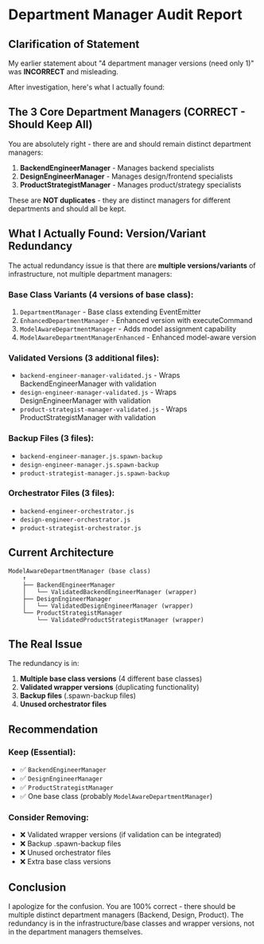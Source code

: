 # Department Manager Audit Report

## Clarification of Statement

My earlier statement about "4 department manager versions (need only 1)" was **INCORRECT** and misleading. 

After investigation, here's what I actually found:

## The 3 Core Department Managers (CORRECT - Should Keep All)

You are absolutely right - there are and should remain distinct department managers:

1. **BackendEngineerManager** - Manages backend specialists
2. **DesignEngineerManager** - Manages design/frontend specialists  
3. **ProductStrategistManager** - Manages product/strategy specialists

These are **NOT duplicates** - they are distinct managers for different departments and should all be kept.

## What I Actually Found: Version/Variant Redundancy

The actual redundancy issue is that there are **multiple versions/variants** of infrastructure, not multiple department managers:

### Base Class Variants (4 versions of base class):
1. `DepartmentManager` - Base class extending EventEmitter
2. `EnhancedDepartmentManager` - Enhanced version with executeCommand
3. `ModelAwareDepartmentManager` - Adds model assignment capability
4. `ModelAwareDepartmentManagerEnhanced` - Enhanced model-aware version

### Validated Versions (3 additional files):
- `backend-engineer-manager-validated.js` - Wraps BackendEngineerManager with validation
- `design-engineer-manager-validated.js` - Wraps DesignEngineerManager with validation
- `product-strategist-manager-validated.js` - Wraps ProductStrategistManager with validation

### Backup Files (3 files):
- `backend-engineer-manager.js.spawn-backup`
- `design-engineer-manager.js.spawn-backup`
- `product-strategist-manager.js.spawn-backup`

### Orchestrator Files (3 files):
- `backend-engineer-orchestrator.js`
- `design-engineer-orchestrator.js`
- `product-strategist-orchestrator.js`

## Current Architecture

```
ModelAwareDepartmentManager (base class)
    ↑
    ├── BackendEngineerManager
    │   └── ValidatedBackendEngineerManager (wrapper)
    ├── DesignEngineerManager
    │   └── ValidatedDesignEngineerManager (wrapper)
    └── ProductStrategistManager
        └── ValidatedProductStrategistManager (wrapper)
```

## The Real Issue

The redundancy is in:
1. **Multiple base class versions** (4 different base classes)
2. **Validated wrapper versions** (duplicating functionality)
3. **Backup files** (.spawn-backup files)
4. **Unused orchestrator files**

## Recommendation

### Keep (Essential):
- ✅ `BackendEngineerManager` 
- ✅ `DesignEngineerManager`
- ✅ `ProductStrategistManager`
- ✅ One base class (probably `ModelAwareDepartmentManager`)

### Consider Removing:
- ❌ Validated wrapper versions (if validation can be integrated)
- ❌ Backup .spawn-backup files
- ❌ Unused orchestrator files
- ❌ Extra base class versions

## Conclusion

I apologize for the confusion. You are 100% correct - there should be multiple distinct department managers (Backend, Design, Product). The redundancy is in the infrastructure/base classes and wrapper versions, not in the department managers themselves.